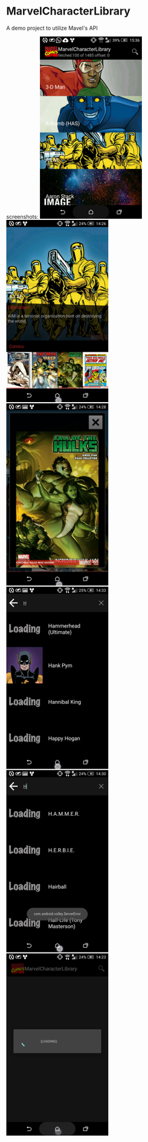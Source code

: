 # MarvelCharacterLibrary

A demo project to utilize Mavel's API

screenshots:
<img src="https://github.com/ir2pid/MarvelCharacterLibrary/blob/master/screenshots/Screenshot_2016-03-19-15-36-19.png" width="270" height="480" />
<img src="https://github.com/ir2pid/MarvelCharacterLibrary/blob/master/screenshots/Screenshot_2016-03-19-14-26-21.png" width="270" height="480" />
<img src="https://github.com/ir2pid/MarvelCharacterLibrary/blob/master/screenshots/Screenshot_2016-03-19-14-28-59.png" width="270" height="480" />
<img src="https://github.com/ir2pid/MarvelCharacterLibrary/blob/master/screenshots/Screenshot_2016-03-19-14-33-47.png" width="270" height="480" />
<img src="https://github.com/ir2pid/MarvelCharacterLibrary/blob/master/screenshots/Screenshot_2016-03-19-14-30-02.png" width="270" height="480" />
<img src="https://github.com/ir2pid/MarvelCharacterLibrary/blob/master/screenshots/Screenshot_2016-03-19-14-23-41.png" width="270" height="480" />

